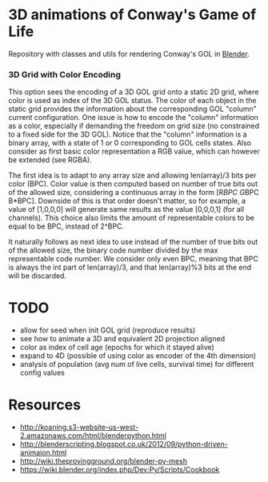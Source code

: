 # 3D animations of Conway's Game of Life
Repository with classes and utils for rendering Conway's GOL in [Blender](https://www.blender.org).

### 3D Grid with Color Encoding
This option sees the encoding of a 3D GOL grid onto a static 2D grid, where color is used as index of the 3D GOL status. The color of each object in the static grid provides the information about the corresponding GOL "column" current configuration.
One issue is how to encode the "column" information as a color, especially if demanding the freedom on grid size (no constrained to a fixed side for the 3D GOL). Notice that the "column" information is a binary array, with a state of 1 or 0 corresponding to GOL cells states. Also consider as first basic color representation a RGB value, which can however be extended (see RGBA).

The first idea is to adapt to any array size and allowing len(array)/3 bits per color (BPC). Color value is then computed based on number of true bits out of the allowed size, considering a continuous array in the form [R*BPC G*BPC B*BPC]. Downside of this is that order doesn't matter, so for example, a value of [1,0,0,0] will generate same results as the value [0,0,0,1] (for all channels). This choice also limits the amount of representable colors to be equal to be BPC, instead of 2^BPC.

It naturally follows as next idea to use instead of the number of true bits out of the allowed size, the binary code number divided by the max representable code number. We consider only even BPC, meaning that BPC is always the int part of len(array)/3, and that len(array)%3 bits at the end will be discarded.

# TODO
* allow for seed when init GOL grid (reproduce results)
* see how to animate a 3D and equivalent 2D projection aligned
* color as index of cell age (epochs for which it stayed alive)
* expand to 4D (possible of using color as encoder of the 4th dimension)
* analysis of population (avg num of live cells, survival time) for different config values

# Resources
* http://koaning.s3-website-us-west-2.amazonaws.com/html/blenderpython.html
* http://blenderscripting.blogspot.co.uk/2012/09/python-driven-animaion.html
* http://wiki.theprovingground.org/blender-py-mesh
* https://wiki.blender.org/index.php/Dev:Py/Scripts/Cookbook
